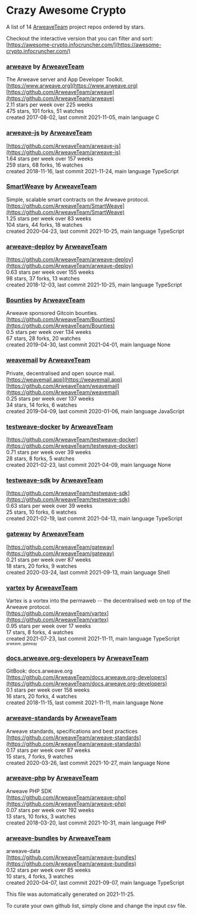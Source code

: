 # Crazy Awesome Crypto
A list of 14 [ArweaveTeam](https://github.com/ArweaveTeam) project repos ordered by stars.  

Checkout the interactive version that you can filter and sort: 
[https://awesome-crypto.infocruncher.com/](https://awesome-crypto.infocruncher.com/)  


### [arweave](https://github.com/ArweaveTeam/arweave) by [ArweaveTeam](https://github.com/ArweaveTeam)  
The Arweave server and App Developer Toolkit.  
[https://www.arweave.org](https://www.arweave.org)  
[https://github.com/ArweaveTeam/arweave](https://github.com/ArweaveTeam/arweave)  
2.11 stars per week over 225 weeks  
475 stars, 101 forks, 51 watches  
created 2017-08-02, last commit 2021-11-05, main language C  


### [arweave-js](https://github.com/ArweaveTeam/arweave-js) by [ArweaveTeam](https://github.com/ArweaveTeam)  
  
[https://github.com/ArweaveTeam/arweave-js](https://github.com/ArweaveTeam/arweave-js)  
1.64 stars per week over 157 weeks  
259 stars, 68 forks, 16 watches  
created 2018-11-16, last commit 2021-11-24, main language TypeScript  


### [SmartWeave](https://github.com/ArweaveTeam/SmartWeave) by [ArweaveTeam](https://github.com/ArweaveTeam)  
Simple, scalable smart contracts on the Arweave protocol.  
[https://github.com/ArweaveTeam/SmartWeave](https://github.com/ArweaveTeam/SmartWeave)  
1.25 stars per week over 83 weeks  
104 stars, 44 forks, 18 watches  
created 2020-04-23, last commit 2021-10-25, main language TypeScript  


### [arweave-deploy](https://github.com/ArweaveTeam/arweave-deploy) by [ArweaveTeam](https://github.com/ArweaveTeam)  
  
[https://github.com/ArweaveTeam/arweave-deploy](https://github.com/ArweaveTeam/arweave-deploy)  
0.63 stars per week over 155 weeks  
98 stars, 37 forks, 13 watches  
created 2018-12-03, last commit 2021-10-25, main language TypeScript  


### [Bounties](https://github.com/ArweaveTeam/Bounties) by [ArweaveTeam](https://github.com/ArweaveTeam)  
Arweave sponsored Gitcoin bounties.  
[https://github.com/ArweaveTeam/Bounties](https://github.com/ArweaveTeam/Bounties)  
0.5 stars per week over 134 weeks  
67 stars, 28 forks, 20 watches  
created 2019-04-30, last commit 2021-04-01, main language None  


### [weavemail](https://github.com/ArweaveTeam/weavemail) by [ArweaveTeam](https://github.com/ArweaveTeam)  
Private, decentralised and open source mail.  
[https://weavemail.app](https://weavemail.app)  
[https://github.com/ArweaveTeam/weavemail](https://github.com/ArweaveTeam/weavemail)  
0.25 stars per week over 137 weeks  
34 stars, 14 forks, 6 watches  
created 2019-04-09, last commit 2020-01-06, main language JavaScript  


### [testweave-docker](https://github.com/ArweaveTeam/testweave-docker) by [ArweaveTeam](https://github.com/ArweaveTeam)  
  
[https://github.com/ArweaveTeam/testweave-docker](https://github.com/ArweaveTeam/testweave-docker)  
0.71 stars per week over 39 weeks  
28 stars, 8 forks, 5 watches  
created 2021-02-23, last commit 2021-04-09, main language None  


### [testweave-sdk](https://github.com/ArweaveTeam/testweave-sdk) by [ArweaveTeam](https://github.com/ArweaveTeam)  
  
[https://github.com/ArweaveTeam/testweave-sdk](https://github.com/ArweaveTeam/testweave-sdk)  
0.63 stars per week over 39 weeks  
25 stars, 10 forks, 6 watches  
created 2021-02-19, last commit 2021-04-13, main language TypeScript  


### [gateway](https://github.com/ArweaveTeam/gateway) by [ArweaveTeam](https://github.com/ArweaveTeam)  
  
[https://github.com/ArweaveTeam/gateway](https://github.com/ArweaveTeam/gateway)  
0.21 stars per week over 87 weeks  
18 stars, 20 forks, 9 watches  
created 2020-03-24, last commit 2021-09-13, main language Shell  


### [vartex](https://github.com/ArweaveTeam/vartex) by [ArweaveTeam](https://github.com/ArweaveTeam)  
Vartex is a vortex into the permaweb -- the decentralised web on top of the Arweave protocol.  
[https://github.com/ArweaveTeam/vartex](https://github.com/ArweaveTeam/vartex)  
0.95 stars per week over 17 weeks  
17 stars, 8 forks, 4 watches  
created 2021-07-23, last commit 2021-11-11, main language TypeScript  
<sub><sup>arweave, gateway</sup></sub>


### [docs.arweave.org-developers](https://github.com/ArweaveTeam/docs.arweave.org-developers) by [ArweaveTeam](https://github.com/ArweaveTeam)  
GitBook: docs.arweave.org  
[https://github.com/ArweaveTeam/docs.arweave.org-developers](https://github.com/ArweaveTeam/docs.arweave.org-developers)  
0.1 stars per week over 158 weeks  
16 stars, 20 forks, 4 watches  
created 2018-11-15, last commit 2021-11-11, main language None  


### [arweave-standards](https://github.com/ArweaveTeam/arweave-standards) by [ArweaveTeam](https://github.com/ArweaveTeam)  
Arweave standards, specifications and best practices   
[https://github.com/ArweaveTeam/arweave-standards](https://github.com/ArweaveTeam/arweave-standards)  
0.17 stars per week over 87 weeks  
15 stars, 7 forks, 9 watches  
created 2020-03-26, last commit 2021-10-27, main language None  


### [arweave-php](https://github.com/ArweaveTeam/arweave-php) by [ArweaveTeam](https://github.com/ArweaveTeam)  
Arweave PHP SDK  
[https://github.com/ArweaveTeam/arweave-php](https://github.com/ArweaveTeam/arweave-php)  
0.07 stars per week over 192 weeks  
13 stars, 10 forks, 3 watches  
created 2018-03-20, last commit 2021-10-31, main language PHP  


### [arweave-bundles](https://github.com/ArweaveTeam/arweave-bundles) by [ArweaveTeam](https://github.com/ArweaveTeam)  
arweave-data  
[https://github.com/ArweaveTeam/arweave-bundles](https://github.com/ArweaveTeam/arweave-bundles)  
0.12 stars per week over 85 weeks  
10 stars, 4 forks, 3 watches  
created 2020-04-07, last commit 2021-09-07, main language TypeScript  


This file was automatically generated on 2021-11-25.  

To curate your own github list, simply clone and change the input csv file.  